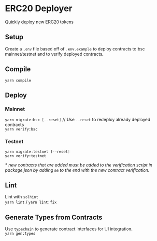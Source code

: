# ERC20 Deployer
Quickly deploy new ERC20 tokens

## Setup
Create a `.env` file based off of `.env.example` to deploy contracts to bsc mainnet/testnet and to verify deployed contracts.  

## Compile
`yarn compile`

## Deploy 

### Mainnet
`yarn migrate:bsc [--reset]` // Use `--reset` to redeploy already deployed contracts   
`yarn verify:bsc`  

### Testnet
`yarn migrate:testnet [--reset]`  
`yarn verify:testnet`  
  
_* new contracts that are added must be added to the verification script in package.json by adding `&&` to the end with the new contract verification._


## Lint
Lint with `solhint`  
`yarn lint` / `yarn lint:fix`    

## Generate Types from Contracts
Use `typechain` to generate contract interfaces for UI integration.  
`yarn gen:types`  

